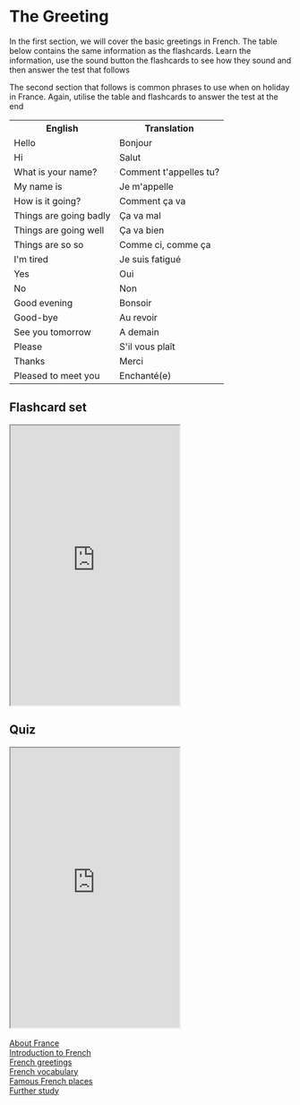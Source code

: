 <h1> The Greeting </h1>
<p> In the first section, we will cover the basic greetings in French. The table below contains the same information as the flashcards. Learn the information, use the sound button the flashcards to see how they sound and then answer the test that follows </p> 
<p> The second section that follows is common phrases to use when on holiday in France. Again, utilise the table and flashcards to answer the test at the end </p>
  <table> <tr>
    <th>English</th>
    <th>Translation</th>
  </tr>
  <tr>
    <td>Hello</td>
        <td>Bonjour</td>
     </tr>
  <tr>
    <td>Hi</td>
      <td>Salut</td>
         </tr>
    <tr>
    <td>What is your name?</td>
          <td>Comment t'appelles tu?</td>
   
  </tr>
  <tr>
    <td>My name is</td>
          <td>Je m'appelle</td>
  </tr>
  <tr>
    <td>How is it going?</td>
            <td>Comment ça va</td>
  </tr>
  <tr>
    <td>Things are going badly</td>
      <td>Ça va mal</td>
  </tr>
  <tr>
    <td>Things are going well</td>
        <td>Ça va bien</td>
    </tr>
  <tr>
    <td>Things are so so </td>
        <td>Comme ci, comme ça</td>
  </tr>
  <tr>
    <td>I'm tired</td>
        <td>Je suis fatigué </td>
  </tr>
  <tr>
    <td>Yes</td>
    <td>Oui</td>
  </tr>
  <tr>
     <td>No</td>
       <td>Non</td>
  </tr>
  <tr>
     <td>Good evening</td>
      <td>Bonsoir</td>
    </tr>
  <tr>
     <td>Good-bye</td>
          <td>Au revoir</td>
  </tr>
  <tr>
     <td>See you tomorrow</td>
           <td>A demain </td>
  </tr>
  <tr>
       <td>Please</td>
           <td>S'il vous plaît</td>
  </tr>
 <tr>
    <td>Thanks</td>      
   <td>Merci</td>
  </tr>
  <tr>
       <td>Pleased to meet you</td>
        <td>Enchanté(e)</td>
  
  </tr>
</table> 
<h2> Flashcard set </h2>
<iframe src="https://quizlet.com/472298949/flashcards/embed?i=13p126&x=1jj1" height="500" width="60%" style="border:3"></iframe>
<h2> Quiz </h2>
<iframe src="https://quizlet.com/472298949/test/embed?i=13p126&x=1jj1" height="500" width="60%" style="border:3"></iframe>
<br>

<br>
 <body>
  <a  href="https://georginah2.github.io/SML5202-final-Hutt/page2.html" > About France </a> <br>
  <a  href="https://georginah2.github.io/SML5202-final-Hutt/page3.html" > Introduction to French  </a>  <br>
   <a  href="https://georginah2.github.io/SML5202-final-Hutt/page4.html" > French greetings </a>  <br>
  <a  href="https://georginah2.github.io/SML5202-final-Hutt/page5.html" > French vocabulary </a>  <br>
 <a  href="https://georginah2.github.io/SML5202-final-Hutt/page6.html" > Famous French places  </a> <br>
  <a  href= "https://georginah2.github.io/SML5202-final-Hutt/page7.html"> Further study </a>
 </body>

